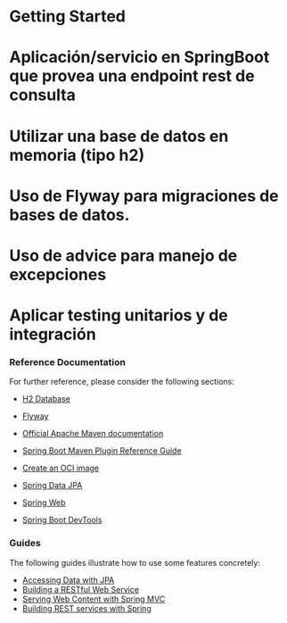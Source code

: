 # Getting Started

# Aplicación/servicio en SpringBoot que provea una endpoint rest de consulta
# Utilizar una base de datos en memoria (tipo h2)
# Uso de Flyway para migraciones de bases de datos.
# Uso de advice para manejo de excepciones
# Aplicar testing unitarios y de integración




### Reference Documentation
For further reference, please consider the following sections:

* [H2 Database](https://www.baeldung.com/spring-boot-h2-database)
* [Flyway](https://www.baeldung.com/database-migrations-with-flyway)


* [Official Apache Maven documentation](https://maven.apache.org/guides/index.html)
* [Spring Boot Maven Plugin Reference Guide](https://docs.spring.io/spring-boot/docs/3.1.1/maven-plugin/reference/html/)
* [Create an OCI image](https://docs.spring.io/spring-boot/docs/3.1.1/maven-plugin/reference/html/#build-image)
* [Spring Data JPA](https://docs.spring.io/spring-boot/docs/3.1.1/reference/htmlsingle/#data.sql.jpa-and-spring-data)
* [Spring Web](https://docs.spring.io/spring-boot/docs/3.1.1/reference/htmlsingle/#web)
* [Spring Boot DevTools](https://docs.spring.io/spring-boot/docs/3.1.1/reference/htmlsingle/#using.devtools)

### Guides
The following guides illustrate how to use some features concretely:

* [Accessing Data with JPA](https://spring.io/guides/gs/accessing-data-jpa/)
* [Building a RESTful Web Service](https://spring.io/guides/gs/rest-service/)
* [Serving Web Content with Spring MVC](https://spring.io/guides/gs/serving-web-content/)
* [Building REST services with Spring](https://spring.io/guides/tutorials/rest/)


